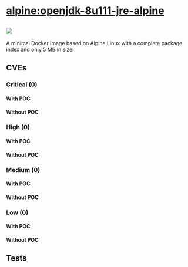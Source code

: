 # [alpine:openjdk-8u111-jre-alpine](https://hub.docker.com/_/alpine?tab=tags)
![](https://img.shields.io/static/v1?label=tag&message=openjdk-8u111-jre-alpine&color=blue)
---
<p>
A minimal Docker image based on Alpine Linux with a complete package index and only 5 MB in size!
</p>

## CVEs
### Critical (0)
#### With POC

#### Without POC


### High (0)
#### With POC

#### Without POC


### Medium (0)
#### With POC

#### Without POC


### Low (0)
#### With POC

#### Without POC


## Tests
